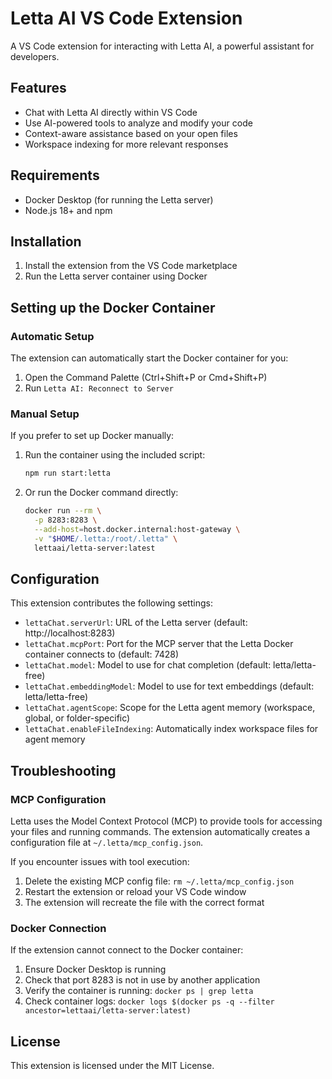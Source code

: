 # Letta AI VS Code Extension

A VS Code extension for interacting with Letta AI, a powerful assistant for developers.

## Features

- Chat with Letta AI directly within VS Code
- Use AI-powered tools to analyze and modify your code
- Context-aware assistance based on your open files
- Workspace indexing for more relevant responses

## Requirements

- Docker Desktop (for running the Letta server)
- Node.js 18+ and npm

## Installation

1. Install the extension from the VS Code marketplace
2. Run the Letta server container using Docker

## Setting up the Docker Container

### Automatic Setup

The extension can automatically start the Docker container for you:

1. Open the Command Palette (Ctrl+Shift+P or Cmd+Shift+P)
2. Run `Letta AI: Reconnect to Server`

### Manual Setup

If you prefer to set up Docker manually:

1. Run the container using the included script:
   ```bash
   npm run start:letta
   ```

2. Or run the Docker command directly:
   ```bash
   docker run --rm \
     -p 8283:8283 \
     --add-host=host.docker.internal:host-gateway \
     -v "$HOME/.letta:/root/.letta" \
     lettaai/letta-server:latest
   ```

## Configuration

This extension contributes the following settings:

* `lettaChat.serverUrl`: URL of the Letta server (default: http://localhost:8283)
* `lettaChat.mcpPort`: Port for the MCP server that the Letta Docker container connects to (default: 7428)
* `lettaChat.model`: Model to use for chat completion (default: letta/letta-free)
* `lettaChat.embeddingModel`: Model to use for text embeddings (default: letta/letta-free)
* `lettaChat.agentScope`: Scope for the Letta agent memory (workspace, global, or folder-specific)
* `lettaChat.enableFileIndexing`: Automatically index workspace files for agent memory

## Troubleshooting

### MCP Configuration

Letta uses the Model Context Protocol (MCP) to provide tools for accessing your files and running commands. The extension automatically creates a configuration file at `~/.letta/mcp_config.json`. 

If you encounter issues with tool execution:

1. Delete the existing MCP config file: `rm ~/.letta/mcp_config.json`
2. Restart the extension or reload your VS Code window
3. The extension will recreate the file with the correct format

### Docker Connection

If the extension cannot connect to the Docker container:

1. Ensure Docker Desktop is running
2. Check that port 8283 is not in use by another application
3. Verify the container is running: `docker ps | grep letta`
4. Check container logs: `docker logs $(docker ps -q --filter ancestor=lettaai/letta-server:latest)`

## License

This extension is licensed under the MIT License.